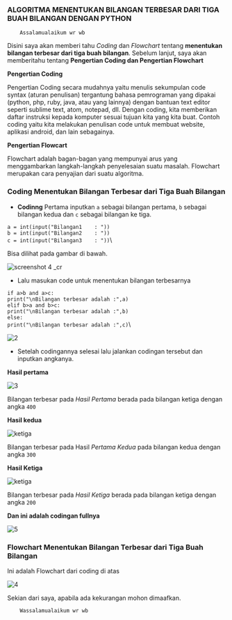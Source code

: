 ### **ALGORITMA MENENTUKAN BILANGAN TERBESAR DARI TIGA BUAH BILANGAN DENGAN PYTHON**

		Assalamualaikum wr wb

Disini saya akan memberi tahu _Coding_ dan _Flowchart_ tentang 
**menentukan bilangan terbesar dari tiga buah bilangan**. Sebelum 
lanjut, saya akan memberitahu tentang **Pengertian Coding dan Pengertian 
Flowchart**


**Pengertian Coding**

Pengertian Coding secara mudahnya yaitu menulis sekumpulan code syntax 
(aturan penulisan) tergantung bahasa pemrograman yang dipakai (python, 
php, ruby, java, atau yang lainnya) dengan bantuan text editor seperti 
sublime text, atom, notepad, dll. Dengan coding, kita memberikan daftar 
instruksi kepada komputer sesuai tujuan kita yang kita buat. Contoh 
coding yaitu kita melakukan penulisan code untuk membuat website, 
aplikasi android, dan lain sebagainya.


**Pengertian Flowcart**

Flowchart adalah bagan-bagan yang mempunyai arus yang menggambarkan 
langkah-langkah penyelesaian suatu masalah. Flowchart merupakan cara 
penyajian dari suatu algoritma.





### **Coding Menentukan Bilangan Terbesar dari Tiga Buah Bilangan**

- **Codinng** Pertama inputkan ```a``` sebagai bilangan pertama, ```b``` 
sebagai bilangan 
kedua dan ```c``` sebagai bilangan ke tiga.

```a = int(input("Bilangan1    : "))```\
```b = int(input("Bilangan2    : "))```\
```c = int(input("Bilangan3    : "))```\

Bisa dilihat pada gambar di bawah.


![screenshot 4 
_cr](https://user-images.githubusercontent.com/46735362/52369818-118cca80-2a84-11e9-976c-f6fe066dc676.png)


- Lalu masukan code untuk menentukan bilangan terbesarnya

```if a>b and a>c:```\
	```print("\nBilangan terbesar adalah :",a)```\
```elif b>a and b>c:```\
	```print("\nBilangan terbesar adalah :",b)```\
```else:```\
	```print("\nBilangan terbesar adalah :",c)```\


![2](https://user-images.githubusercontent.com/46735362/52369901-3f720f00-2a84-11e9-8522-e0ec546ac97f.png)


- Setelah codingannya selesai lalu jalankan codingan tersebut dan 
inputkan angkanya.

**Hasil pertama**


![3](https://user-images.githubusercontent.com/46735362/52369948-57e22980-2a84-11e9-90a4-143764905579.png)


Bilangan terbesar pada _Hasil Pertama_ berada pada bilangan ketiga 
dengan 
angka ```400```




**Hasil kedua**


![ketiga](https://user-images.githubusercontent.com/46735362/52494272-2a21ef80-2c00-11e9-89a5-2274d4b968bb.png)

Bilangan terbesar pada Hasil _Pertama Kedua_ pada bilangan kedua dengan
angka ```300```




**Hasil Ketiga**


![ketiga](https://user-images.githubusercontent.com/46735362/52496356-acf97900-2c05-11e9-83a2-56c87107ae51.png)


Bilangan terbesar pada _Hasil Ketiga_ berada pada bilangan ketiga 
dengan
angka ```200```




**Dan ini adalah codingan fullnya**


![5](https://user-images.githubusercontent.com/46735362/52370003-75af8e80-2a84-11e9-8054-dd879ef637c6.png)





### **Flowchart Menentukan Bilangan Terbesar dari Tiga Buah Bilangan**

Ini adalah Flowchart dari coding di atas


![4](https://user-images.githubusercontent.com/46735362/52370052-8c55e580-2a84-11e9-9df3-3455aaf9cd75.png)



Sekian dari saya, apabila ada kekurangan mohon dimaafkan.

		Wassalamualaikum wr wb
